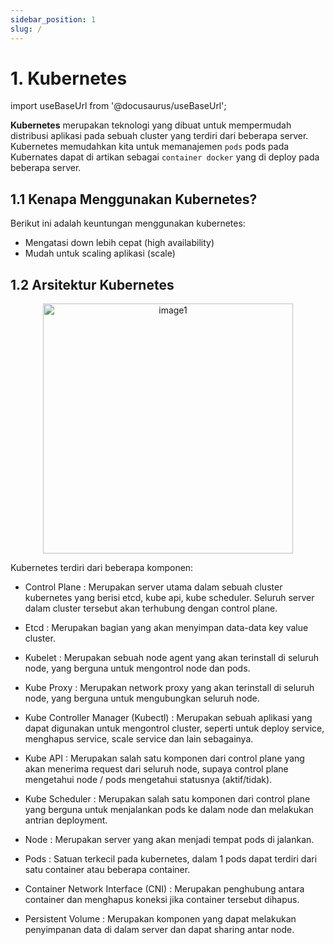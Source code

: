 ```yaml
---
sidebar_position: 1
slug: /
---
```


# 1. Kubernetes

import useBaseUrl from '@docusaurus/useBaseUrl';

**Kubernetes** merupakan teknologi yang dibuat untuk mempermudah distribusi aplikasi pada sebuah cluster yang terdiri dari beberapa server. Kubernetes memudahkan kita untuk memanajemen `pods` pods pada Kubernates dapat di artikan sebagai `container docker` yang di deploy pada beberapa server.

## 1.1 Kenapa Menggunakan Kubernetes?

Berikut ini adalah keuntungan menggunakan kubernetes:

- Mengatasi down lebih cepat (high availability)
- Mudah untuk scaling aplikasi (scale)

## 1.2 Arsitektur Kubernetes

  <center>
  <img alt="image1" src={useBaseUrl('img/docs/kube.png')} height="400px"/>
  </center>

Kubernetes terdiri dari beberapa komponen:

- Control Plane : Merupakan server utama dalam sebuah cluster kubernetes yang berisi etcd, kube api, kube scheduler. Seluruh server dalam cluster tersebut akan terhubung dengan control plane.

- Etcd : Merupakan bagian yang akan menyimpan data-data key value cluster.

- Kubelet : Merupakan sebuah node agent yang akan terinstall di seluruh node, yang berguna untuk mengontrol node dan pods.

- Kube Proxy : Merupakan network proxy yang akan terinstall di seluruh node, yang berguna untuk mengubungkan seluruh node.

- Kube Controller Manager (Kubectl) : Merupakan sebuah aplikasi yang dapat digunakan untuk mengontrol cluster, seperti untuk deploy service, menghapus service, scale service dan lain sebagainya.

- Kube API : Merupakan salah satu komponen dari control plane yang akan menerima request dari seluruh node, supaya control plane mengetahui node / pods mengetahui statusnya (aktif/tidak).

- Kube Scheduler : Merupakan salah satu komponen dari control plane yang berguna untuk menjalankan pods ke dalam node dan melakukan antrian deployment.

- Node : Merupakan server yang akan menjadi tempat pods di jalankan.

- Pods : Satuan terkecil pada kubernetes, dalam 1 pods dapat terdiri dari satu container atau beberapa container.

- Container Network Interface (CNI) : Merupakan penghubung antara container dan menghapus koneksi jika container tersebut dihapus.

- Persistent Volume : Merupakan komponen yang dapat melakukan penyimpanan data di dalam server dan dapat sharing antar node.
